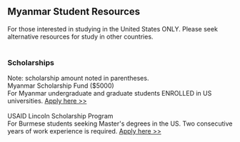 ## Myanmar Student Resources<br>
For those interested in studying in the United States ONLY. Please seek alternative resources for study in other countries.<br>
<br>
### Scholarships<br>
Note: scholarship amount noted in parentheses.
<br>
Myanmar Scholarship Fund ($5000)<br>
For Myanmar undergraduate and graduate students ENROLLED in US universities. [Apply here >>](https://www.iie.org/Programs/USABCI-Myanmar-Scholarship)<br>
<br>
USAID Lincoln Scholarship Program<br>
For Burmese students seeking Master's degrees in the US. Two consecutive years of work experience is required. [Apply here >>](https://www.iie.org/Programs/USAID-Lincoln-Scholarship-Program)<br>
